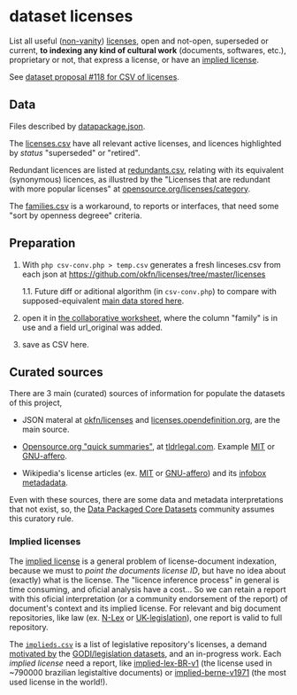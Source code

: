 # dataset licenses

List all useful ([non-vanity](https://en.wikipedia.org/wiki/License_proliferation#Vanity_licenses)) [licenses](https://en.wikipedia.org/wiki/Public_copyright_license), open and not-open, superseded or current, **to indexing any kind of cultural work** (documents, softwares, etc.), proprietary or not, that express a license,  or have an [implied license](https://en.wikipedia.org/wiki/Implied_license).

See [dataset proposal #118 for CSV of licenses](https://github.com/datasets/registry/issues/118).

## Data
Files described by [datapackage.json](./datapackage.json).

The [licenses.csv](./data/licenses.csv) have all relevant active licenses, and licences highlighted by *status* "superseded" or "retired".

Redundant licences are listed at [redundants.csv](./data/redundants.csv), relating with its equivalent (synonymous) licences, as illustred by the "Licenses that are redundant with more popular licenses" at [opensource.org/licenses/category](http://opensource.org/licenses/category). 

The [families.csv](./data/families.csv) is a workaround, to reports or interfaces, that need some "sort by openness degreee" criteria. 


## Preparation

 1. With `php csv-conv.php > temp.csv` generates a fresh linceses.csv from each json at https://github.com/okfn/licenses/tree/master/licenses 

    1.1. Future diff or aditional algorithm (in `csv-conv.php`) to compare with supposed-equivalent [main data stored here](./data/licenses.csv).

 2. open it in [the collaborative worksheet](https://docs.google.com/spreadsheets/d/17RwlPayXj2IBIBszp4wKMdK7OwwPqX125WmF3XFzM0A/edit?usp=sharing), where the column "family" is in use and a field url_original was added.

 3. save as CSV here.

## Curated sources

There are 3 main (curated) sources of information for populate the datasets of this project,

* JSON materal at [okfn/licenses](https://github.com/okfn/licenses) and  [licenses.opendefinition.org](http://licenses.opendefinition.org/), are the main source.

* [Opensource.org "quick summaries"](http://opensource.org/licenses), at [tldrlegal.com](https://tldrlegal.com/licenses/browse). Example [MIT](https://www.tldrlegal.com/l/mit) or [GNU-affero](https://www.tldrlegal.com/l/agpl3).

* Wikipedia's license articles (ex. [MIT](https://en.wikipedia.org/wiki/MIT_License) or [GNU-affero](https://en.wikipedia.org/wiki/Affero_General_Public_License)) and its [infobox metadadata](https://en.wikipedia.org/wiki/Template:Infobox_software_license).

Even with these sources, there are some data and metadata interpretations that not exist, so, the [Data Packaged Core Datasets](https://github.com/datasets) community assumes this curatory rule.

### Implied licenses

The [implied license](https://en.wikipedia.org/wiki/Implied_license) is a general problem of license-document indexation, because we must to *point the documents license ID*, but have no idea about (exactly) what is the license. The "licence inference process" in general is time consuming, and oficial analysis have a cost... So we can retain a report with this oficial interpretation (or a community endorsement of the report) of document's context and its implied license. For relevant and big document repositories, like law (ex. [N-Lex](http://eur-lex.europa.eu/n-lex/) or [UK-legislation](http://www.legislation.gov.uk/browse)), one report is valid to full repository.

The [`implieds.csv`](./data/implieds.csv) is a list of legislative repository's licenses, a demand [motivated by](https://discuss.okfn.org/t/reflections-on-this-years-index/1338/13?u=ppkrauss) the [GODI/legislation datasets](http://index.okfn.org/dataset/legislation/), and an in-progress work. Each *implied license* need a report, like [implied-lex-BR-v1](https://github.com/ppKrauss/openCoherence2/blob/master/reports/implied-lex-BR-v1.md) (the license used in ~790000 brazilian legistaltive documents) or  [implied-berne-v1971](https://github.com/ppKrauss/openCoherence2/blob/master/reports/implied-berne-v1971.md) (the most used license in the world!).
